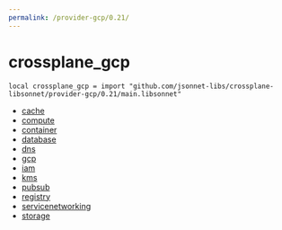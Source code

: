 ```yaml
---
permalink: /provider-gcp/0.21/
---
```


# crossplane_gcp

```jsonnet
local crossplane_gcp = import "github.com/jsonnet-libs/crossplane-libsonnet/provider-gcp/0.21/main.libsonnet"
```



* [cache](cache/index.md)
* [compute](compute/index.md)
* [container](container/index.md)
* [database](database/index.md)
* [dns](dns/index.md)
* [gcp](gcp/index.md)
* [iam](iam/index.md)
* [kms](kms/index.md)
* [pubsub](pubsub/index.md)
* [registry](registry/index.md)
* [servicenetworking](servicenetworking/index.md)
* [storage](storage/index.md)